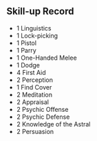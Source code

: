 Skill-up Record
---------------
- 1 Linguistics
- 1 Lock-picking
- 1 Pistol
- 1 Parry
- 1 One-Handed Melee
- 1 Dodge
- 4 First Aid
- 2 Perception
- 1 Find Cover
- 2 Meditation
- 2 Appraisal
- 2 Psychic Offense
- 2 Psychic Defense
- 2 Knowledge of the Astral
- 2 Persuasion
